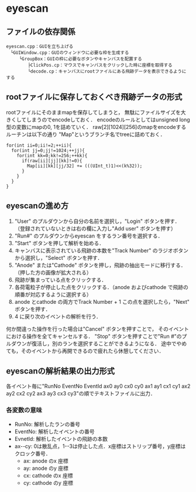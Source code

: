 # eyescan
## ファイルの依存関係
```
eyescan.cpp：GUIを立ち上げる
　└GUIWindow.cpp：GUIのウィンドウに必要な枠を生成する
　　　└GroupBox：GUIの枠に必要なボタンやキャンバスを配置する
　　　　　├ClickPos.cp：マウスでキャンバスをクリックした時に座標を取得する
　　　　　└decode.cp：キャンバスにrootファイルにある飛跡データを表示できるようにする
```

## rootファイルに保存しておくべき飛跡データの形式
rootファイルにそのままmapを保存してしまうと，
無駄にファイルサイズを大きくしてしまうのでencodeしておく．
encodeのルールとしてはunsigned long 型の変数にmapの0, 1を詰めていく．
raw[2][1024][256]のmapをencodeするルーチンは以下の通り
"Map"というブランチ名でtreeに詰めておく．

```
for(int ii=0;ii!=2;++ii){
  for(int jj=0;jj!=1024;++jj){
    for(int kk=0;kk!=256;++kk){
      if(raw[ii][jj][kk]!=0){
        Map[ii][kk][jj/32] += (((UInt_t)1)<<(k%32));
      }
    }
  }
}
```

## eyescanの進め方
1. "User" のプルダウンから自分の名前を選択し，"Login" ボタンを押す．
（登録されていないときは右の欄に入力し"Add user" ボタンを押す）
2. "Run#" のプルダウンからeyescan をするラン番号を選択する．
3. "Start" ボタンを押して解析を始める．
4. キャンバスに表示されている飛跡の本数を"Track Number" のラジオボタンから選択し，"Select" ボタンを押す．
5. "Anode" または"Cathode" ボタンを押し，飛跡の抽出モードに移行する．（押した方の画像が拡大される）
6. 飛跡が集まっている点をクリックする．
7. 各荷電粒子が停止した点をクリックする．（anode およびcathode で飛跡の順番が対応するように選択する）
8. anode とcathode の両方でTrack Number + 1 この点を選択したら，"Next" ボタンを押す．
9. 4 に戻り次のイベントの解析を行う．

何か間違った操作を行った場合は"Cancel" ボタンを押すことで，
そのイベントにおける操作を全てキャンセルする．
"Stop" ボタンを押すことで"Run #"のプルダウンが復活し，別のランを選択することができるようになる．
途中でやめても，そのイベントから再開できるので疲れたら休憩してください．

## eyescanの解析結果の出力形式
各イベント毎に"RunNo EventNo EventId ax0 ay0 cx0 cy0 ax1 ay1 cx1 cy1 ax2 ay2 cx2 cy2 ax3 ay3 cx3 cy3"の順でテキストファイルに出力．
### 各変数の意味
- RunNo: 解析したランの番号
- EventNo: 解析したイベントの番号
- EvnetId: 解析したイベントの飛跡の本数
- ax--cy: 0は散乱点，1--3は停止した点．x座標はストリップ番号，y座標はクロック番号．
  - ax: anode のx 座標
  - ay: anode のy 座標
  - cx: cathode のx 座標
  - cy: cathode のy 座標